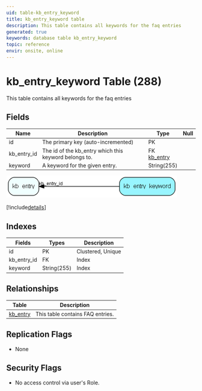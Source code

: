 ```yaml
---
uid: table-kb_entry_keyword
title: kb_entry_keyword table
description: This table contains all keywords for the faq entries
generated: true
keywords: database table kb_entry_keyword
topic: reference
envir: onsite, online
---
```


# kb\_entry\_keyword Table (288)

This table contains all keywords for the faq entries

## Fields

| Name | Description | Type | Null |
|------|-------------|------|:----:|
|id|The primary key (auto-incremented)|PK| |
|kb\_entry\_id|The id of the kb_entry which this keyword belongs to.|FK [kb_entry](kb-entry.md)| |
|keyword|A keyword for the given entry.|String(255)| |


![kb_entry_keyword table relationship diagram](./media/kb_entry_keyword.png)

[!include[details](./includes/kb-entry-keyword.md)]

## Indexes

| Fields | Types | Description |
|--------|-------|-------------|
|id |PK |Clustered, Unique |
|kb\_entry\_id |FK |Index |
|keyword |String(255) |Index |

## Relationships

| Table|  Description |
|------|-------------|
|[kb\_entry](kb-entry.md)  |This table contains FAQ entries. |


## Replication Flags

* None

## Security Flags

* No access control via user's Role.

